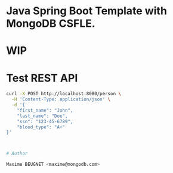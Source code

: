 # Java Spring Boot Template with MongoDB CSFLE.

# WIP

# Test REST API

```bash
curl -X POST http://localhost:8080/person \
  -H 'Content-Type: application/json' \
  -d '{
    "first_name": "John",
    "last_name": "Doe",
    "ssn": "123-45-6789",
    "blood_type": "A+"
}'
```

```bash


# Author

Maxime BEUGNET <maxime@mongodb.com>